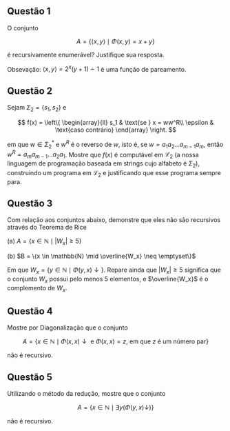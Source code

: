 ## Questão 1

O conjunto

$$A = \{\left<x, y\right> \mid \Phi(x, y) = x + y\}$$

é recursivamente enumerável? Justifique sua resposta.

Obsevação: $\left<x, y\right> = 2^x(y+1) ∸ 1$ é uma função de pareamento.

## Questão 2

Sejam $\Sigma_2 = \{s_1, s_2\}$ e

$$
f(x) =
\left\{
\begin{array}{ll}
s_1 & \text{se } x = ww^R\\
\epsilon & \text{caso contrário}
\end{array}
\right.
$$

em que $w \in \Sigma_{2}^{*}$ e $w^R$ é o reverso de $w$, isto é, se $w = a_1a_2\ldots a_{m-1}a_m$, então $w^R = a_m a_{m-1} \ldots a_2 a_1$. Mostre que $f(x)$ é computável em $\mathscr{L}_2$ (a nossa linguagem de programação baseada em strings cujo alfabeto é $\Sigma_2$), construindo um programa em $\mathscr{L}_2$ e justificando que esse programa sempre para.

## Questão 3

Com relação aos conjuntos abaixo, demonstre que eles não são recursivos através do Teorema de Rice

(a) $A = \{x \in \mathbb{N} \mid \left|W_x\right| \ge 5\}$

(b) $B = \{x \in \mathbb{N} \mid \overline{W_x} \neq \emptyset\}$

Em que $W_x = \{y \in \mathbb{N} \mid \Phi(y,x)\downarrow\}$. Repare ainda que $\left|W_x\right| \ge 5$ significa que o conjunto $W_x$ possui pelo menos 5 elementos, e $\overline{W_x}$ é o complemento de $W_x$.

## Questão 4

Mostre por Diagonalização que o conjunto

$$A = \{x \in \mathbb{N} \mid \Phi(x,x)\downarrow \text{ e } \Phi(x,x) = z \text{, em que } z \text{ é um número par}\}$$

não é recursivo.

## Questão 5

Utilizando o método da redução, mostre que o conjunto

$$A = \{x \in \mathbb{N} \mid \exists y(\Phi(y,x)\downarrow)\}$$

não é recursivo.